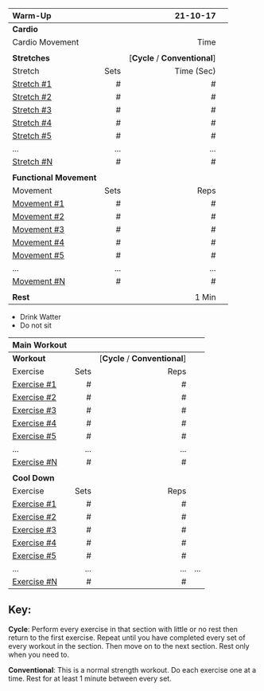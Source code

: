 |Warm-Up | |21-10-17| |
|:---|---:|---:|:---|
|**Cardio**| | | |
|Cardio Movement| | Time | |
| | | | |
|**Stretches**| |[**Cycle** / **Conventional**]| |
| Stretch | Sets | Time (Sec) | |
|[Stretch #1]()|#|#| |
|[Stretch #2]()|#|#| |
|[Stretch #3]()|#|#| |
|[Stretch #4]()|#|#| |
|[Stretch #5]()|#|#| |
|...|...|...| |
|[Stretch #N]()|#|#| |
| | | | |
|**Functional Movement**| | | |
| Movement | Sets | Reps | |
|[Movement #1]()|#|#| |
|[Movement #2]()|#|#| |
|[Movement #3]()|#|#| |
|[Movement #4]()|#|#| |
|[Movement #5]()|#|#| |
|...|...|...| |
|[Movement #N]()|#|#| |
| | | | |
|**Rest**| | 1 Min| |

- Drink Watter
- Do not sit

|Main Workout | |||
|:---|---:|---:|:---|
|**Workout**| | [**Cycle** / **Conventional**]| |
|Exercise| Sets | Reps | |
|[Exercise #1]()|#|#| |
|[Exercise #2]()|#|#| |
|[Exercise #3]()|#|#| |
|[Exercise #4]()|#|#| |
|[Exercise #5]()|#|#| |
|...|...|...| |
|[Exercise #N]()|#|#| |
| | | | |
|**Cool Down**| | | |
|Exercise| Sets | Reps | |
|[Exercise #1]()|#|#| |
|[Exercise #2]()|#|#| |
|[Exercise #3]()|#|#| |
|[Exercise #4]()|#|#| |
|[Exercise #5]()|#|#| |
|...|...|...|...|
|[Exercise #N]()|#|#|

## Key:

**Cycle**: Perform every exercise in that section with little or no rest then return to the first exercise. Repeat until you have completed every set of every workout in the section. Then move on to the next section. Rest only when you need to.

**Conventional**: This is a normal strength workout. Do each exercise one at a time. Rest for at least 1 minute between every set.